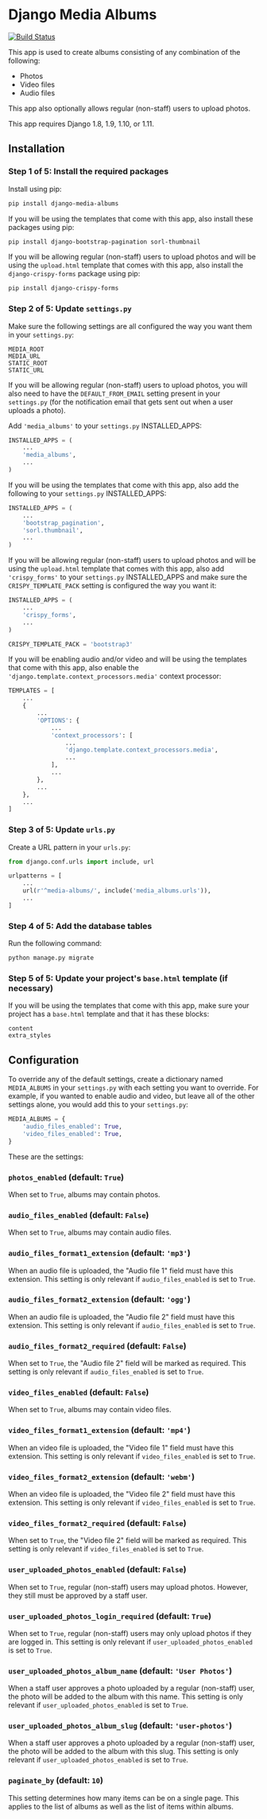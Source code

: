 # Django Media Albums

[![Build Status](https://travis-ci.org/VelocityWebworks/django-media-albums.svg?branch=master)](https://travis-ci.org/VelocityWebworks/django-media-albums)

This app is used to create albums consisting of any combination of the
following:

* Photos
* Video files
* Audio files

This app also optionally allows regular (non-staff) users to upload photos.

This app requires Django 1.8, 1.9, 1.10, or 1.11.

## Installation

### Step 1 of 5: Install the required packages

Install using pip:

```bash
pip install django-media-albums
```

If you will be using the templates that come with this app, also install these
packages using pip:

```bash
pip install django-bootstrap-pagination sorl-thumbnail
```

If you will be allowing regular (non-staff) users to upload photos and will be
using the `upload.html` template that comes with this app, also install the
`django-crispy-forms` package using pip:

```bash
pip install django-crispy-forms
```

### Step 2 of 5: Update `settings.py`

Make sure the following settings are all configured the way you want them in
your `settings.py`:

```
MEDIA_ROOT
MEDIA_URL
STATIC_ROOT
STATIC_URL
```

If you will be allowing regular (non-staff) users to upload photos, you will
also need to have the `DEFAULT_FROM_EMAIL` setting present in your
`settings.py` (for the notification email that gets sent out when a user
uploads a photo).

Add `'media_albums'` to your `settings.py` INSTALLED_APPS:

```python
INSTALLED_APPS = (
    ...
    'media_albums',
    ...
)
```

If you will be using the templates that come with this app, also add the
following to your `settings.py` INSTALLED_APPS:

```python
INSTALLED_APPS = (
    ...
    'bootstrap_pagination',
    'sorl.thumbnail',
    ...
)
```

If you will be allowing regular (non-staff) users to upload photos and will be
using the `upload.html` template that comes with this app, also add
`'crispy_forms'` to your `settings.py` INSTALLED_APPS and make sure the
`CRISPY_TEMPLATE_PACK` setting is configured the way you want it:

```python
INSTALLED_APPS = (
    ...
    'crispy_forms',
    ...
)

CRISPY_TEMPLATE_PACK = 'bootstrap3'
```

If you will be enabling audio and/or video and will be using the templates that
come with this app, also enable the
`'django.template.context_processors.media'` context processor:

```python
TEMPLATES = [
    ...
    {
        ...
        'OPTIONS': {
            ...
            'context_processors': [
                ...
                'django.template.context_processors.media',
                ...
            ],
            ...
        },
        ...
    },
    ...
]
```

### Step 3 of 5: Update `urls.py`

Create a URL pattern in your `urls.py`:

```python
from django.conf.urls import include, url

urlpatterns = [
    ...
    url(r'^media-albums/', include('media_albums.urls')),
    ...
]
```

### Step 4 of 5: Add the database tables

Run the following command:

```bash
python manage.py migrate
```

### Step 5 of 5: Update your project's `base.html` template (if necessary)

If you will be using the templates that come with this app, make sure your
project has a `base.html` template and that it has these blocks:

```
content
extra_styles
```

## Configuration

To override any of the default settings, create a dictionary named
`MEDIA_ALBUMS` in your `settings.py` with each setting you want to override.
For example, if you wanted to enable audio and video, but leave all of the
other settings alone, you would add this to your `settings.py`:

```python
MEDIA_ALBUMS = {
    'audio_files_enabled': True,
    'video_files_enabled': True,
}
```

These are the settings:

### `photos_enabled` (default: `True`)

When set to `True`, albums may contain photos.

### `audio_files_enabled` (default: `False`)

When set to `True`, albums may contain audio files.

### `audio_files_format1_extension` (default: `'mp3'`)

When an audio file is uploaded, the "Audio file 1" field must have this
extension. This setting is only relevant if `audio_files_enabled` is set to
`True`.

### `audio_files_format2_extension` (default: `'ogg'`)

When an audio file is uploaded, the "Audio file 2" field must have this
extension. This setting is only relevant if `audio_files_enabled` is set to
`True`.

### `audio_files_format2_required` (default: `False`)

When set to `True`, the "Audio file 2" field will be marked as required. This
setting is only relevant if `audio_files_enabled` is set to `True`.

### `video_files_enabled` (default: `False`)

When set to `True`, albums may contain video files.

### `video_files_format1_extension` (default: `'mp4'`)

When an video file is uploaded, the "Video file 1" field must have this
extension. This setting is only relevant if `video_files_enabled` is set to
`True`.

### `video_files_format2_extension` (default: `'webm'`)

When an video file is uploaded, the "Video file 2" field must have this
extension. This setting is only relevant if `video_files_enabled` is set to
`True`.

### `video_files_format2_required` (default: `False`)

When set to `True`, the "Video file 2" field will be marked as required. This
setting is only relevant if `video_files_enabled` is set to `True`.

### `user_uploaded_photos_enabled` (default: `False`)

When set to `True`, regular (non-staff) users may upload photos. However, they
still must be approved by a staff user.

### `user_uploaded_photos_login_required` (default: `True`)

When set to `True`, regular (non-staff) users may only upload photos if they
are logged in. This setting is only relevant if `user_uploaded_photos_enabled`
is set to `True`.

### `user_uploaded_photos_album_name` (default: `'User Photos'`)

When a staff user approves a photo uploaded by a regular (non-staff) user, the
photo will be added to the album with this name. This setting is only relevant
if `user_uploaded_photos_enabled` is set to `True`.

### `user_uploaded_photos_album_slug` (default: `'user-photos'`)

When a staff user approves a photo uploaded by a regular (non-staff) user, the
photo will be added to the album with this slug. This setting is only relevant
if `user_uploaded_photos_enabled` is set to `True`.

### `paginate_by` (default: `10`)

This setting determines how many items can be on a single page. This applies to
the list of albums as well as the list of items within albums.
